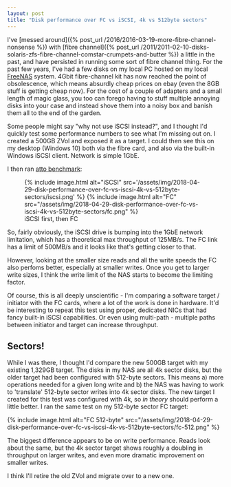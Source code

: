 ```yaml
---
layout: post
title: "Disk performance over FC vs iSCSI, 4k vs 512byte sectors"
---
```

I've [messed around]({% post_url /2016/2016-03-19-more-fibre-channel-nonsense %}) with [fibre channel]({% post_url /2011/2011-02-10-disks-solaris-zfs-fibre-channel-comstar-crumpets-and-butter %}) a little in the past, and have persisted in running some sort of fibre channel thing. For the past few years, I've had a few disks on my local PC hosted on my local [FreeNAS](http://www.freenas.org/) system. 4Gbit fibre-channel kit has now reached the point of obsolescence, which means absurdly cheap prices on ebay (even the 8GB stuff is getting cheap now). For the cost of a couple of adapters and a small length of magic glass, you too can forego having to stuff multiple annoying disks into your case and instead shove them into a noisy box and banish them all to the end of the garden.

Some people might say "why not use iSCSI instead?", and I thought I'd quickly test some performance numbers to see what I'm missing out on. I created a 500GB ZVol and exposed it as a target. I could then see this on my desktop (Windows 10) both via the fibre card, and also via the built-in Windows iSCSI client. Network is simple 1GbE.
 
I then ran [atto benchmark](https://www.atto.com/disk-benchmark/):

<figure>
{% include image.html alt="iSCSI" src='/assets/img/2018-04-29-disk-performance-over-fc-vs-iscsi-4k-vs-512byte-sectors/iscsi.png' %} {% include image.html alt="FC" src="/assets/img/2018-04-29-disk-performance-over-fc-vs-iscsi-4k-vs-512byte-sectors/fc.png" %}
<figcaption>iSCSI first, then FC</figcaption>
</figure>


So, fairly obviously, the iSCSI drive is bumping into the 1GbE network limitation, which has a theoretical max throughput of 125MB/s. The FC link has a limit of 500MB/s and it looks like that's getting closer to that. 

However, looking at the smaller size reads and all the write speeds the FC also perfoms better, especially at smaller writes. Once you get to larger write sizes, I think the write limit of the NAS starts to become the limiting factor.

Of course, this is all deeply unscientific - I'm comparing a software target / initiator with the FC cards, where a lot of the work is done in hardware. It'd be interesting to repeat this test using proper, dedicated NICs that had fancy built-in iSCSI capabilities. Or even using multi-path - multiple paths between initiator and target can increase throughput.    

## Sectors!

While I was there, I thought I'd compare the new 500GB target with my existing 1,329GB target. The disks in my NAS are all 4k sector disks, but the older target had been configured with 512-byte sectors. This means a) more operations needed for a given long write and b) the NAS was having to work to 'translate' 512-byte sector writes into 4k sector disks. The new target I created for this test was configured with 4k, so *in theory* should perform a little better. I ran the same test on my 512-byte sector FC target:

{% include image.html alt="FC 512-byte" src="/assets/img/2018-04-29-disk-performance-over-fc-vs-iscsi-4k-vs-512byte-sectors/fc-512.png" %}


The biggest difference appears to be on write performance. Reads look about the same, but the 4k sector target shows roughly a doubling in throughput on larger writes, and even more dramatic improvement on smaller writes.

I think I'll retire the old ZVol and migrate over to a new one.